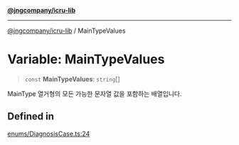 [**@jngcompany/icru-lib**](../README.md)

***

[@jngcompany/icru-lib](../globals.md) / MainTypeValues

# Variable: MainTypeValues

> `const` **MainTypeValues**: `string`[]

MainType 열거형의 모든 가능한 문자열 값을 포함하는 배열입니다.

## Defined in

[enums/DiagnosisCase.ts:24](https://github.com/jngcompany/icru-lib/blob/d5809ceca7cec295ab2df61cd05dc96c0f11bd66/src/enums/DiagnosisCase.ts#L24)
